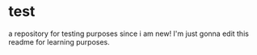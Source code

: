 # test
a repository for testing purposes since i am new!
I'm just gonna edit this readme for learning purposes.
